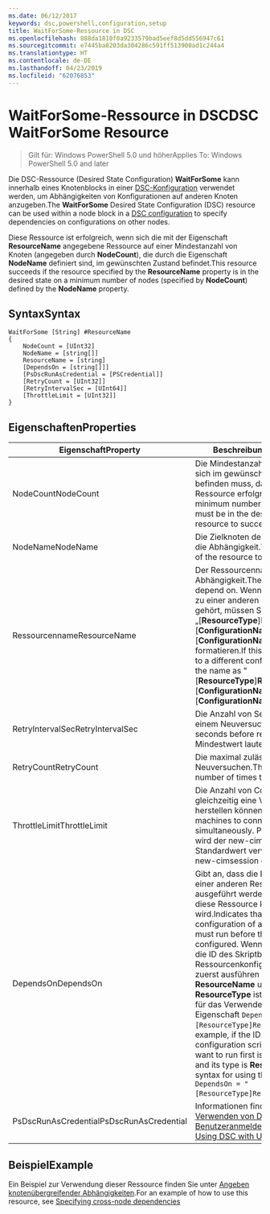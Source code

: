 ```yaml
---
ms.date: 06/12/2017
keywords: dsc,powershell,configuration,setup
title: WaitForSome-Ressource in DSC
ms.openlocfilehash: 888da1810f0a9233579bad5eef8d5dd556947c61
ms.sourcegitcommit: e7445ba8203da304286c591ff513900ad1c244a4
ms.translationtype: HT
ms.contentlocale: de-DE
ms.lasthandoff: 04/23/2019
ms.locfileid: "62076853"
---
```

# <a name="dsc-waitforsome-resource"></a><span data-ttu-id="50a79-103">WaitForSome-Ressource in DSC</span><span class="sxs-lookup"><span data-stu-id="50a79-103">DSC WaitForSome Resource</span></span>

> <span data-ttu-id="50a79-104">Gilt für: Windows PowerShell 5.0 und höher</span><span class="sxs-lookup"><span data-stu-id="50a79-104">Applies To: Windows PowerShell 5.0 and later</span></span>

<span data-ttu-id="50a79-105">Die DSC-Ressource (Desired State Configuration) **WaitForSome** kann innerhalb eines Knotenblocks in einer [DSC-Konfiguration](../../../configurations/configurations.md) verwendet werden, um Abhängigkeiten von Konfigurationen auf anderen Knoten anzugeben.</span><span class="sxs-lookup"><span data-stu-id="50a79-105">The **WaitForSome** Desired State Configuration (DSC) resource can be used within a node block in a [DSC configuration](../../../configurations/configurations.md) to specify dependencies on configurations on other nodes.</span></span>

<span data-ttu-id="50a79-106">Diese Ressource ist erfolgreich, wenn sich die mit der Eigenschaft **ResourceName** angegebene Ressource auf einer Mindestanzahl von Knoten (angegeben durch **NodeCount**), die durch die Eigenschaft **NodeName** definiert sind, im gewünschten Zustand befindet.</span><span class="sxs-lookup"><span data-stu-id="50a79-106">This resource succeeds if the resource specified by the **ResourceName** property is in the desired state on a minimum number of nodes (specified by **NodeCount**) defined by the **NodeName** property.</span></span>


## <a name="syntax"></a><span data-ttu-id="50a79-107">Syntax</span><span class="sxs-lookup"><span data-stu-id="50a79-107">Syntax</span></span>

```
WaitForSome [String] #ResourceName
{
    NodeCount = [UInt32]
    NodeName = [string[]]
    ResourceName = [string]
    [DependsOn = [string[]]]
    [PsDscRunAsCredential = [PSCredential]]
    [RetryCount = [UInt32]]
    [RetryIntervalSec = [UInt64]]
    [ThrottleLimit = [UInt32]]
}
```

## <a name="properties"></a><span data-ttu-id="50a79-108">Eigenschaften</span><span class="sxs-lookup"><span data-stu-id="50a79-108">Properties</span></span>

|  <span data-ttu-id="50a79-109">Eigenschaft</span><span class="sxs-lookup"><span data-stu-id="50a79-109">Property</span></span>  |  <span data-ttu-id="50a79-110">Beschreibung</span><span class="sxs-lookup"><span data-stu-id="50a79-110">Description</span></span>   |
|---|---|
| <span data-ttu-id="50a79-111">NodeCount</span><span class="sxs-lookup"><span data-stu-id="50a79-111">NodeCount</span></span>| <span data-ttu-id="50a79-112">Die Mindestanzahl von Knoten, die sich im gewünschten Zustand befinden muss, damit diese Ressource erfolgreich ist.</span><span class="sxs-lookup"><span data-stu-id="50a79-112">The minimum number of nodes that must be in the desired state for this resource to succeed.</span></span>|
| <span data-ttu-id="50a79-113">NodeName</span><span class="sxs-lookup"><span data-stu-id="50a79-113">NodeName</span></span>| <span data-ttu-id="50a79-114">Die Zielknoten der Ressource für die Abhängigkeit.</span><span class="sxs-lookup"><span data-stu-id="50a79-114">The target nodes of the resource to depend on.</span></span>|
| <span data-ttu-id="50a79-115">Ressourcenname</span><span class="sxs-lookup"><span data-stu-id="50a79-115">ResourceName</span></span>| <span data-ttu-id="50a79-116">Der Ressourcenname für die Abhängigkeit.</span><span class="sxs-lookup"><span data-stu-id="50a79-116">The resource name to depend on.</span></span> <span data-ttu-id="50a79-117">Wenn diese Ressource zu einer anderen Konfiguration gehört, müssen Sie den Namen als „[__ResourceType__]__ResourceName__::[__ConfigurationName__]::[__ConfigurationName__]“ formatieren.</span><span class="sxs-lookup"><span data-stu-id="50a79-117">If this resource belongs to a different configuration, format the name as "[__ResourceType__]__ResourceName__::[__ConfigurationName__]::[__ConfigurationName__]"</span></span>|
| <span data-ttu-id="50a79-118">RetryIntervalSec</span><span class="sxs-lookup"><span data-stu-id="50a79-118">RetryIntervalSec</span></span>| <span data-ttu-id="50a79-119">Die Anzahl von Sekunden bis zu einem Neuversuch.</span><span class="sxs-lookup"><span data-stu-id="50a79-119">The number of seconds before retrying.</span></span> <span data-ttu-id="50a79-120">Der Mindestwert lautet 1.</span><span class="sxs-lookup"><span data-stu-id="50a79-120">Minimum is 1.</span></span>|
| <span data-ttu-id="50a79-121">RetryCount</span><span class="sxs-lookup"><span data-stu-id="50a79-121">RetryCount</span></span>| <span data-ttu-id="50a79-122">Die maximal zulässige Anzahl von Neuversuchen.</span><span class="sxs-lookup"><span data-stu-id="50a79-122">The maximum number of times to retry.</span></span>|
| <span data-ttu-id="50a79-123">ThrottleLimit</span><span class="sxs-lookup"><span data-stu-id="50a79-123">ThrottleLimit</span></span>| <span data-ttu-id="50a79-124">Die Anzahl von Computern, die gleichzeitig eine Verbindung herstellen können.</span><span class="sxs-lookup"><span data-stu-id="50a79-124">Number of machines to connect simultaneously.</span></span> <span data-ttu-id="50a79-125">Per Voreinstellung wird der new-cimsession-Standardwert verwendet.</span><span class="sxs-lookup"><span data-stu-id="50a79-125">Default is new-cimsession default.</span></span>|
| <span data-ttu-id="50a79-126">DependsOn</span><span class="sxs-lookup"><span data-stu-id="50a79-126">DependsOn</span></span> | <span data-ttu-id="50a79-127">Gibt an, dass die Konfiguration einer anderen Ressource ausgeführt werden muss, bevor diese Ressource konfiguriert wird.</span><span class="sxs-lookup"><span data-stu-id="50a79-127">Indicates that the configuration of another resource must run before this resource is configured.</span></span> <span data-ttu-id="50a79-128">Wenn beispielsweise die ID des Skriptblocks mit der Ressourcenkonfiguration, den Sie zuerst ausführen möchten, __ResourceName__ und dessen Typ __ResourceType__ ist, lautet die Syntax für das Verwenden dieser Eigenschaft `DependsOn = "[ResourceType]ResourceName"`.</span><span class="sxs-lookup"><span data-stu-id="50a79-128">For example, if the ID of the resource configuration script block that you want to run first is __ResourceName__ and its type is __ResourceType__, the syntax for using this property is `DependsOn = "[ResourceType]ResourceName"`.</span></span>|
| <span data-ttu-id="50a79-129">PsDscRunAsCredential</span><span class="sxs-lookup"><span data-stu-id="50a79-129">PsDscRunAsCredential</span></span> | <span data-ttu-id="50a79-130">Informationen finden Sie unter [Verwenden von DSC mit Benutzeranmeldeinformationen](https://docs.microsoft.com/powershell/dsc/runasuser).</span><span class="sxs-lookup"><span data-stu-id="50a79-130">See [Using DSC with User Credentials](https://docs.microsoft.com/powershell/dsc/runasuser)</span></span> |

## <a name="example"></a><span data-ttu-id="50a79-131">Beispiel</span><span class="sxs-lookup"><span data-stu-id="50a79-131">Example</span></span>

<span data-ttu-id="50a79-132">Ein Beispiel zur Verwendung dieser Ressource finden Sie unter [Angeben knotenübergreifender Abhängigkeiten](../../../configurations/crossNodeDependencies.md).</span><span class="sxs-lookup"><span data-stu-id="50a79-132">For an example of how to use this resource, see [Specifying cross-node dependencies](../../../configurations/crossNodeDependencies.md)</span></span>
